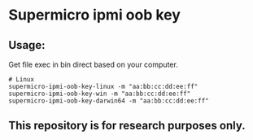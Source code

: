 # Supermicro ipmi oob key

## Usage:

Get file exec in bin direct based on your computer.

``` shell
# Linux
supermicro-ipmi-oob-key-linux -m "aa:bb:cc:dd:ee:ff"
supermicro-ipmi-oob-key-win -m "aa:bb:cc:dd:ee:ff"
supermicro-ipmi-oob-key-darwin64 -m "aa:bb:cc:dd:ee:ff"
```

## This repository is for research purposes only.